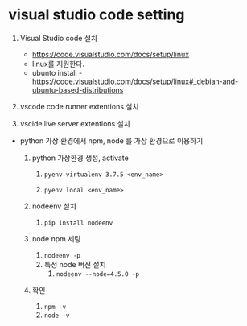 # visual studio code setting

1. Visual Studio code 설치
   - https://code.visualstudio.com/docs/setup/linux
   - linux를 지원한다.
   - ubunto install - https://code.visualstudio.com/docs/setup/linux#_debian-and-ubuntu-based-distributions



2. vscode code runner extentions 설치
3. vscide live server extentions 설치



- python 가상 환경에서 npm, node 를 가상 환경으로 이용하기

  1. python 가상환경 생성, activate

     1. `pyenv virtualenv 3.7.5 <env_name>`

     2. `pyenv local <env_name>`

  2. nodeenv 설치
     1. `pip install nodeenv`
  3. node npm 세팅
     1. `nodeenv -p`
     2. 특정 node 버전 설치
        1. `nodeenv --node=4.5.0 -p`
  4. 확인
     1. `npm -v`
     2. `node -v`